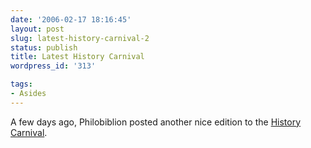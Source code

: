 ```yaml
---
date: '2006-02-17 18:16:45'
layout: post
slug: latest-history-carnival-2
status: publish
title: Latest History Carnival
wordpress_id: '313'

tags:
- Asides
---
```


A few days ago, Philobiblion posted another nice edition to the [History Carnival](http://philobiblion.blogspot.com/2006/02/history-carnival-no-xxiv.html).
